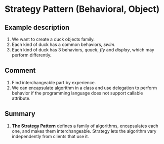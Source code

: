 # Strategy Pattern (Behavioral, Object)

## Example description
1. We want to create a duck objects family. 
1. Each kind of duck has a common behaviors, _swim_.
1. Each kind of duck has 3 behaviors, _quack_,  _fly_ and _display_, which may perform differently.

## Comment
1. Find interchangeable part by experience.
1. We can encapsulate algorithm in a class and use delegation to perform behavior if the programming language does not support callable attribute.

## Summary
1. **The Strategy Pattern** defines a family of algorithms, encapsulates each one, and makes them interchangeable. Strategy lets the algorithm vary independently from clients that use it.
